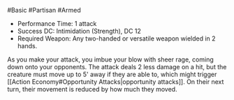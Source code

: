 #Basic #Partisan #Armed
 
- Performance Time: 1 attack
- Success DC: Intimidation (Strength), DC 12
- Required Weapon: Any two-handed or versatile weapon wielded in 2 hands.
 
As you make your attack, you imbue your blow with sheer rage, coming down onto your opponents. The attack deals 2 less damage on a hit, but the creature must move up to 5' away if they are able to, which might trigger [[Action Economy#Opportunity Attacks|opportunity attacks]]. On their next turn, their movement is reduced by how much they moved.